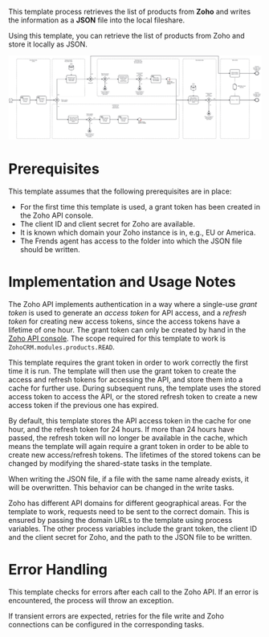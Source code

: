 This template process retrieves the list of products from **Zoho** and writes the information as a **JSON** file into the local fileshare.

Using this template, you can retrieve the list of products from Zoho and store it locally as JSON.

![Template](assets/Zoho-CRM-to-JSON-Products.svg)

# Prerequisites

This template assumes that the following prerequisites are in place:

- For the first time this template is used, a grant token has been created in the Zoho API console.
- The client ID and client secret for Zoho are available.
- It is known which domain your Zoho instance is in, e.g., EU or America.
- The Frends agent has access to the folder into which the JSON file should be written.

# Implementation and Usage Notes

The Zoho API implements authentication in a way where a single-use _grant token_ is used to generate an _access token_ for API access, and a _refresh token_ for creating new access tokens, since the access tokens have a lifetime of one hour. The grant token can only be created by hand in the [Zoho API console](https://api-console.zoho.com/). The scope required for this template to work is `ZohoCRM.modules.products.READ`.

This template requires the grant token in order to work correctly the first time it is run. The template will then use the grant token to create the access and refresh tokens for accessing the API, and store them into a cache for further use. During subsequent runs, the template uses the stored access token to access the API, or the stored refresh token to create a new access token if the previous one has expired.

By default, this template stores the API access token in the cache for one hour, and the refresh token for 24 hours. If more than 24 hours have passed, the refresh token will no longer be available in the cache, which means the template will again require a grant token in order to be able to create new access/refresh tokens. The lifetimes of the stored tokens can be changed by modifying the shared-state tasks in the template.

When writing the JSON file, if a file with the same name already exists, it will be overwritten. This behavior can be changed in the write tasks.

Zoho has different API domains for different geographical areas. For the template to work, requests need to be sent to the correct domain. This is ensured by passing the domain URLs to the template using process variables. The other process variables include the grant token, the client ID and the client secret for Zoho, and the path to the JSON file to be written.

# Error Handling

This template checks for errors after each call to the Zoho API. If an error is encountered, the process will throw an exception.

If transient errors are expected, retries for the file write and Zoho connections can be configured in the corresponding tasks.